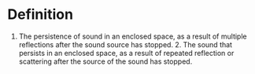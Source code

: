 # Definition

1.  The persistence of sound in an enclosed space, as a result of
    multiple reflections after the sound source has stopped. 2. The
    sound that persists in an enclosed space, as a result of repeated
    reflection or scattering after the source of the sound has stopped.
